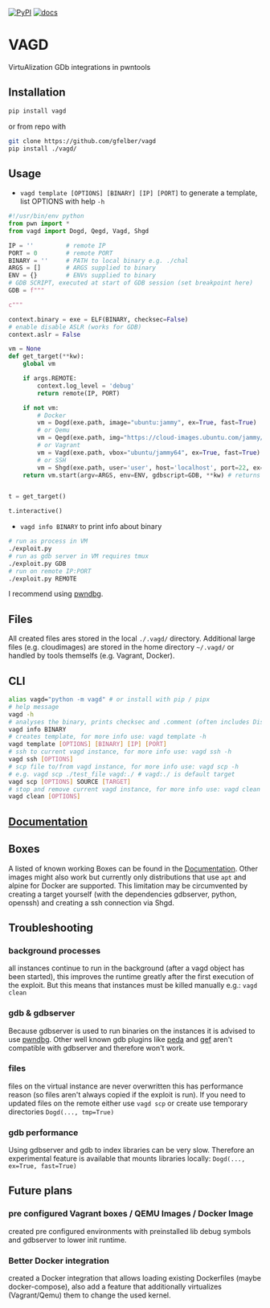 [![PyPI](https://img.shields.io/pypi/v/vagd?style=flat)](https://pypi.org/project/vagd/) [![docs](https://img.shields.io/badge/docs-passing-success)](https://vagd.gfelber.dev)

# VAGD

VirtuAlization GDb integrations in pwntools



## Installation

```bash
pip install vagd
```
or from repo with
```bash
git clone https://github.com/gfelber/vagd
pip install ./vagd/
```



## Usage

+ `vagd template [OPTIONS] [BINARY] [IP] [PORT]` to generate a template, list OPTIONS with help `-h`

```python
#!/usr/bin/env python
from pwn import *
from vagd import Dogd, Qegd, Vagd, Shgd

IP = ''         # remote IP
PORT = 0        # remote PORT
BINARY = ''     # PATH to local binary e.g. ./chal
ARGS = []       # ARGS supplied to binary 
ENV = {}        # ENVs supplied to binary
# GDB SCRIPT, executed at start of GDB session (set breakpoint here)
GDB = f"""

c"""

context.binary = exe = ELF(BINARY, checksec=False)
# enable disable ASLR (works for GDB)
context.aslr = False

vm = None
def get_target(**kw):
    global vm

    if args.REMOTE:
        context.log_level = 'debug'
        return remote(IP, PORT)

    if not vm:
        # Docker 
        vm = Dogd(exe.path, image="ubuntu:jammy", ex=True, fast=True)
        # or Qemu
        vm = Qegd(exe.path, img="https://cloud-images.ubuntu.com/jammy/current/jammy-server-cloudimg-amd64.img", ex=True, fast=True)
        # or Vagrant
        vm = Vagd(exe.path, vbox="ubuntu/jammy64", ex=True, fast=True)
        # or SSH
        vm = Shgd(exe.path, user='user', host='localhost', port=22, ex=True, fast=True)
    return vm.start(argv=ARGS, env=ENV, gdbscript=GDB, **kw) # returns a pwn.process (similar to pwn.process())


t = get_target()

t.interactive()


```

+ `vagd info BINARY` to print info about binary

```bash
# run as process in VM
./exploit.py
# run as gdb server in VM requires tmux
./exploit.py GDB
# run on remote IP:PORT
./exploit.py REMOTE
```

I recommend using [pwndbg](https://github.com/pwndbg/pwndbg).



## Files

All created files ares stored in the local `./.vagd/` directory. Additional large files (e.g. cloudimages) are stored in the home directory `~/.vagd/` or handled by tools themselfs (e.g. Vagrant, Docker).



## CLI

```bash
alias vagd="python -m vagd" # or install with pip / pipx
# help message
vagd -h
# analyses the binary, prints checksec and .comment (often includes Distro and Compiler info)
vagd info BINARY
# creates template, for more info use: vagd template -h
vagd template [OPTIONS] [BINARY] [IP] [PORT]
# ssh to current vagd instance, for more info use: vagd ssh -h
vagd ssh [OPTIONS]
# scp file to/from vagd instance, for more info use: vagd scp -h
# e.g. vagd scp ./test_file vagd:./ # vagd:./ is default target
vagd scp [OPTIONS] SOURCE [TARGET]
# stop and remove current vagd instance, for more info use: vagd clean -h
vagd clean [OPTIONS]
```



## [Documentation](https://vagd.gfelber.dev)



## Boxes

A listed of known working Boxes can be found in the [Documentation](http://vagd.gfelber.dev/autoapi/vagd/box/index.html#module-vagd.box).
Other images might also work but currently only distributions that use `apt` and alpine for Docker are supported.
This limitation may be circumvented by creating a target yourself (with the dependencies gdbserver, python, openssh) and creating a ssh connection via Shgd.



## Troubleshooting

### background processes

all instances continue to run in the background (after a vagd object has been started), this improves the runtime greatly after the first execution of the exploit. But this means that instances must be killed manually e.g.: `vagd clean`

### gdb & gdbserver

Because gdbserver is used to run binaries on the instances it is advised to use [pwndbg](https://github.com/pwndbg/pwndbg). Other well known gdb plugins like [peda](https://github.com/longld/peda) and [gef](https://github.com/hugsy/gef) aren't compatible with gdbserver and therefore won't work.

### files

files on the virtual instance are never overwritten this has performance reason (so files aren't always copied if the exploit is run). If you need to updated files on the remote either use `vagd scp` or create use temporary directories `Dogd(..., tmp=True)`

### gdb performance

Using gdbserver and gdb to index libraries can be very slow. Therefore an experimental feature is available that mounts libraries locally: `Dogd(..., ex=True, fast=True)` 



## Future plans

### pre configured Vagrant boxes / QEMU Images / Docker Image

created pre configured environments with preinstalled lib debug symbols and gdbserver to lower init runtime.

### Better Docker integration

created a Docker integration that allows loading existing Dockerfiles (maybe docker-compose), also add a feature that additionally virtualizes (Vagrant/Qemu) them to change the used kernel.
